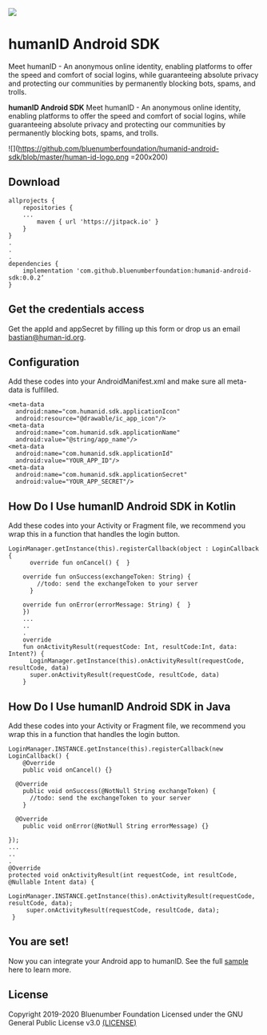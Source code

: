 [![](https://jitpack.io/v/bluenumberfoundation/humanid-android-sdk.svg)](https://jitpack.io/#bluenumberfoundation/humanid-android-sdk)

# humanID Android SDK
Meet humanID - An anonymous online identity, enabling platforms to offer the speed and comfort of social logins, while guaranteeing absolute privacy and protecting our communities by permanently blocking bots, spams, and trolls.

**humanID Android SDK**
Meet humanID - An anonymous online identity, enabling platforms to offer the speed and comfort of social logins, while guaranteeing absolute privacy and protecting our communities by permanently blocking bots, spams, and trolls.


![](https://github.com/bluenumberfoundation/humanid-android-sdk/blob/master/human-id-logo.png =200x200)
## Download

    allprojects {
	    repositories {
	    ...
		    maven { url 'https://jitpack.io' }
	    }
	}
	.
	.
	.
    dependencies {
    	implementation 'com.github.bluenumberfoundation:humanid-android-sdk:0.0.2’
    }


## Get the credentials access

Get the appId and appSecret by filling up this form or drop us an email [bastian@human-id.org](mailto:bastian@human-id.org).

## Configuration

Add these codes into your AndroidManifest.xml and make sure all meta-data is fulfilled.

    <meta-data  
      android:name="com.humanid.sdk.applicationIcon"  
      android:resource="@drawable/ic_app_icon"/>  
    <meta-data
      android:name="com.humanid.sdk.applicationName"
      android:value="@string/app_name"/>
    <meta-data  
      android:name="com.humanid.sdk.applicationId"
      android:value="YOUR_APP_ID"/>
    <meta-data
      android:name="com.humanid.sdk.applicationSecret" 
      android:value="YOUR_APP_SECRET"/>
      

## How Do I Use humanID Android SDK in Kotlin

Add these codes into your Activity or Fragment file, we recommend you wrap this in a function that handles the login button.

    LoginManager.getInstance(this).registerCallback(object : LoginCallback {  
	      override fun onCancel() {  }
	    
        override fun onSuccess(exchangeToken: String) {  
    		//todo: send the exchangeToken to your server  
	      }  
	    
        override fun onError(errorMessage: String) {  } 
	    })  
	    ...  
	    ..  
	    .  
	    override
	    fun onActivityResult(requestCode: Int, resultCode:Int, data: Intent?) { 
		  LoginManager.getInstance(this).onActivityResult(requestCode, resultCode, data) 
		  super.onActivityResult(requestCode, resultCode, data)  
	    }

## How Do I Use humanID Android SDK in Java

Add these codes into your Activity or Fragment file, we recommend you wrap this in a function that handles the login button.

    LoginManager.INSTANCE.getInstance(this).registerCallback(new LoginCallback() {
	    @Override
	    public void onCancel() {}
	    
      @Override
	    public void onSuccess(@NotNull String exchangeToken) {
	      //todo: send the exchangeToken to your server
	    }
	    
      @Override
	    public void onError(@NotNull String errorMessage) {}
    
    });
    ...  
    ..  
    .  
    @Override
    protected void onActivityResult(int requestCode, int resultCode, @Nullable Intent data) {
		 LoginManager.INSTANCE.getInstance(this).onActivityResult(requestCode, resultCode, data);
		 super.onActivityResult(requestCode, resultCode, data);
	 }
    
## You are set!

Now you can integrate your Android app to humanID. See the full [sample](https://github.com/bluenumberfoundation/humanid-android-sdk/tree/master/sample) here to learn more.


## License

Copyright 2019-2020 Bluenumber Foundation
Licensed under the GNU General Public License v3.0 [(LICENSE)](client/LICENSE)

